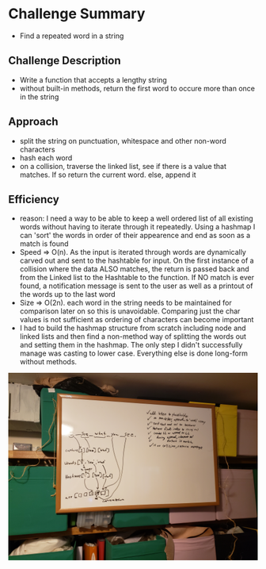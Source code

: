 # Challenge Summary

- Find a repeated word in a string

## Challenge Description

- Write a function that accepts a lengthy string
- without built-in methods, return the first word to occure more than once in the string

## Approach

- split the string on punctuation, whitespace and other non-word characters
- hash each word
- on a collision, traverse the linked list, see if there is a value that matches. If so return the current word. else, append it

## Efficiency

- reason: I need a way to be able to keep a well ordered list of all existing words without having to iterate through it repeatedly. Using a hashmap I can 'sort' the words in order of their appearence and end as soon as a match is found
- Speed => O(n). As the input is iterated through words are dynamically carved out and sent to the hashtable for input. On the first instance of a collision where the data ALSO matches, the return is passed back and from the Linked list to the Hashtable to the function. If NO match is ever found, a notification message is sent to the user as well as a printout of the words up to the last word
- Size => O(2n). each word in the string needs to be maintained for comparison later on so this is unavoidable. Comparing just the char values is not sufficient as ordering of characters can become important
- I had to build the hashmap structure from scratch including node and linked lists and then find a non-method way of splitting the words out and setting them in the hashmap. The only step I didn't successfully manage was casting to lower case. Everything else is done long-form without methods.

![repeateWord](assets/repeatWord.jpg)